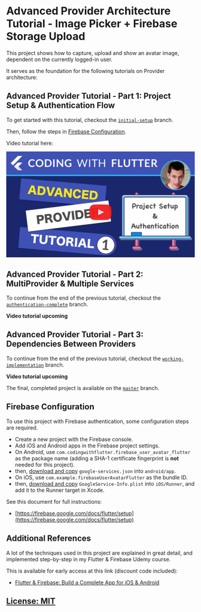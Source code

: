# Advanced Provider Architecture Tutorial - Image Picker + Firebase Storage Upload

This project shows how to capture, upload and show an avatar image, dependent on the currently logged-in user.

It serves as the foundation for the following tutorials on Provider architecture:

## Advanced Provider Tutorial - Part 1: Project Setup & Authentication Flow

To get started with this tutorial, checkout the [`initial-setup`]() branch.

Then, follow the steps in [Firebase Configuration](#firebase-configuration).

Video tutorial here:

[![Advanced Provider Tutorial - Part 1: Project Setup & Authentication Flow](media/flutter-provider-advanced-banner-1.png)]()

## Advanced Provider Tutorial - Part 2: MultiProvider & Multiple Services

To continue from the end of the previous tutorial, checkout the [`authentication-complete`]() branch.

**Video tutorial upcoming**

## Advanced Provider Tutorial - Part 3: Dependencies Between Providers

To continue from the end of the previous tutorial, checkout the [`working-implementation`]()  branch.

**Video tutorial upcoming**

The final, completed project is available on the [`master`]() branch.

## Firebase Configuration

To use this project with Firebase authentication, some configuration steps are required.

- Create a new project with the Firebase console.
- Add iOS and Android apps in the Firebase project settings.
- On Android, use `com.codingwithflutter.firebase_user_avatar_flutter` as the package name (adding a SHA-1 certificate fingerprint is **not** needed for this project).
- then, [download and copy](https://firebase.google.com/docs/flutter/setup#configure_an_android_app) `google-services.json` into `android/app`.
- On iOS, use `com.example.firebaseUserAvatarFlutter` as the bundle ID.
- then, [download and copy](https://firebase.google.com/docs/flutter/setup#configure_an_ios_app) `GoogleService-Info.plist` into `iOS/Runner`, and add it to the Runner target in Xcode.

See this document for full instructions:

- [https://firebase.google.com/docs/flutter/setup](https://firebase.google.com/docs/flutter/setup)   

## Additional References

A lot of the techniques used in this project are explained in great detail, and implemented step-by-step in my Flutter & Firebase Udemy course.

This is available for early access at this link (discount code included):

- [Flutter & Firebase: Build a Complete App for iOS & Android](https://www.udemy.com/flutter-firebase-build-a-complete-app-for-ios-android/?couponCode=DART15&password=codingwithflutter)

## [License: MIT](LICENSE.md)